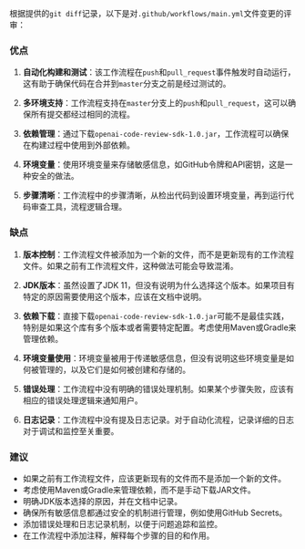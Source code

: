 根据提供的`git diff`记录，以下是对`.github/workflows/main.yml`文件变更的评审：

### 优点

1. **自动化构建和测试**：该工作流程在`push`和`pull_request`事件触发时自动运行，这有助于确保代码在合并到`master`分支之前是经过测试的。

2. **多环境支持**：工作流程支持在`master`分支上的`push`和`pull_request`，这可以确保所有提交都经过相同的流程。

3. **依赖管理**：通过下载`openai-code-review-sdk-1.0.jar`，工作流程可以确保在构建过程中使用到外部依赖。

4. **环境变量**：使用环境变量来存储敏感信息，如GitHub令牌和API密钥，这是一种安全的做法。

5. **步骤清晰**：工作流程中的步骤清晰，从检出代码到设置环境变量，再到运行代码审查工具，流程逻辑合理。

### 缺点

1. **版本控制**：工作流程文件被添加为一个新的文件，而不是更新现有的工作流程文件。如果之前有工作流程文件，这种做法可能会导致混淆。

2. **JDK版本**：虽然设置了JDK 11，但没有说明为什么选择这个版本。如果项目有特定的原因需要使用这个版本，应该在文档中说明。

3. **依赖下载**：直接下载`openai-code-review-sdk-1.0.jar`可能不是最佳实践，特别是如果这个库有多个版本或者需要特定配置。考虑使用Maven或Gradle来管理依赖。

4. **环境变量使用**：环境变量被用于传递敏感信息，但没有说明这些环境变量是如何被管理的，以及它们是如何被创建和存储的。

5. **错误处理**：工作流程中没有明确的错误处理机制。如果某个步骤失败，应该有相应的错误处理逻辑来通知用户。

6. **日志记录**：工作流程中没有提及日志记录。对于自动化流程，记录详细的日志对于调试和监控至关重要。

### 建议

- 如果之前有工作流程文件，应该更新现有的文件而不是添加一个新的文件。
- 考虑使用Maven或Gradle来管理依赖，而不是手动下载JAR文件。
- 明确JDK版本选择的原因，并在文档中记录。
- 确保所有敏感信息都通过安全的机制进行管理，例如使用GitHub Secrets。
- 添加错误处理和日志记录机制，以便于问题追踪和监控。
- 在工作流程中添加注释，解释每个步骤的目的和作用。